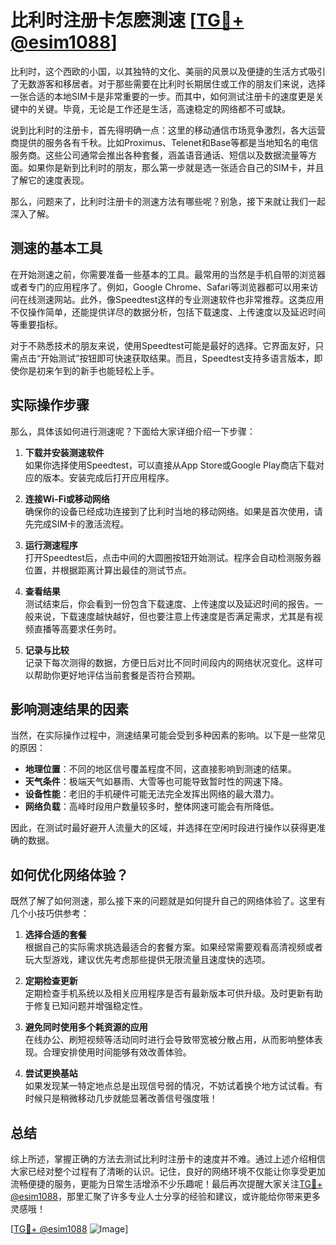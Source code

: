 # 比利时注册卡怎麽測速 [[TG💪+ @esim1088](https://t.me/s/esim1088)]

比利时，这个西欧的小国，以其独特的文化、美丽的风景以及便捷的生活方式吸引了无数游客和移居者。对于那些需要在比利时长期居住或工作的朋友们来说，选择一张合适的本地SIM卡是非常重要的一步。而其中，如何测试注册卡的速度更是关键中的关键。毕竟，无论是工作还是生活，高速稳定的网络都不可或缺。

说到比利时的注册卡，首先得明确一点：这里的移动通信市场竞争激烈，各大运营商提供的服务各有千秋。比如Proximus、Telenet和Base等都是当地知名的电信服务商。这些公司通常会推出各种套餐，涵盖语音通话、短信以及数据流量等方面。如果你是新到比利时的朋友，那么第一步就是选一张适合自己的SIM卡，并且了解它的速度表现。

那么，问题来了，比利时注册卡的测速方法有哪些呢？别急，接下来就让我们一起深入了解。

## 测速的基本工具

在开始测速之前，你需要准备一些基本的工具。最常用的当然是手机自带的浏览器或者专门的应用程序了。例如，Google Chrome、Safari等浏览器都可以用来访问在线测速网站。此外，像Speedtest这样的专业测速软件也非常推荐。这类应用不仅操作简单，还能提供详尽的数据分析，包括下载速度、上传速度以及延迟时间等重要指标。

对于不熟悉技术的朋友来说，使用Speedtest可能是最好的选择。它界面友好，只需点击“开始测试”按钮即可快速获取结果。而且，Speedtest支持多语言版本，即使你是初来乍到的新手也能轻松上手。

## 实际操作步骤

那么，具体该如何进行测速呢？下面给大家详细介绍一下步骤：

1. **下载并安装测速软件**  
   如果你选择使用Speedtest，可以直接从App Store或Google Play商店下载对应的版本。安装完成后打开应用程序。

2. **连接Wi-Fi或移动网络**  
   确保你的设备已经成功连接到了比利时当地的移动网络。如果是首次使用，请先完成SIM卡的激活流程。

3. **运行测速程序**  
   打开Speedtest后，点击中间的大圆圈按钮开始测试。程序会自动检测服务器位置，并根据距离计算出最佳的测试节点。

4. **查看结果**  
   测试结束后，你会看到一份包含下载速度、上传速度以及延迟时间的报告。一般来说，下载速度越快越好，但也要注意上传速度是否满足需求，尤其是有视频直播等高要求任务时。

5. **记录与比较**  
   记录下每次测得的数据，方便日后对比不同时间段内的网络状况变化。这样可以帮助你更好地评估当前套餐是否符合预期。

## 影响测速结果的因素

当然，在实际操作过程中，测速结果可能会受到多种因素的影响。以下是一些常见的原因：

- **地理位置**：不同的地区信号覆盖程度不同，这直接影响到测速的结果。
- **天气条件**：极端天气如暴雨、大雪等也可能导致暂时性的网速下降。
- **设备性能**：老旧的手机硬件可能无法完全发挥出网络的最大潜力。
- **网络负载**：高峰时段用户数量较多时，整体网速可能会有所降低。

因此，在测试时最好避开人流量大的区域，并选择在空闲时段进行操作以获得更准确的数据。

## 如何优化网络体验？

既然了解了如何测速，那么接下来的问题就是如何提升自己的网络体验了。这里有几个小技巧供参考：

1. **选择合适的套餐**  
   根据自己的实际需求挑选最适合的套餐方案。如果经常需要观看高清视频或者玩大型游戏，建议优先考虑那些提供无限流量且速度快的选项。

2. **定期检查更新**  
   定期检查手机系统以及相关应用程序是否有最新版本可供升级。及时更新有助于修复已知问题并增强稳定性。

3. **避免同时使用多个耗资源的应用**  
   在线办公、刷短视频等活动同时进行会导致带宽被分散占用，从而影响整体表现。合理安排使用时间能够有效改善体验。

4. **尝试更换基站**  
   如果发现某一特定地点总是出现信号弱的情况，不妨试着换个地方试试看。有时候只是稍微移动几步就能显著改善信号强度哦！

## 总结

综上所述，掌握正确的方法去测试比利时注册卡的速度并不难。通过上述介绍相信大家已经对整个过程有了清晰的认识。记住，良好的网络环境不仅能让你享受更加流畅便捷的服务，更能为日常生活增添不少乐趣呢！最后再次提醒大家关注[TG💪+ @esim1088](https://t.me/s/esim1088)，那里汇聚了许多专业人士分享的经验和建议，或许能给你带来更多灵感哦！

[[TG💪+ @esim1088](https://t.me/s/esim1088) ![Image](https://i.postimg.cc/4NQfJmqS/Snipaste-2025-05-13-00-14-12.png)]